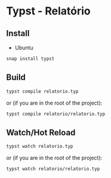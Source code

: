 # Typst - Relatório

## Install

- Ubuntu 
```bash
snap install typst
```

## Build

```bash
typst compile relatorio.typ
```

or (if you are in the root of the project):

```bash
typst compile relatorio/relatorio.typ
```

## Watch/Hot Reload

```bash
typst watch relatorio.typ
```

or (if you are in the root of the project):

```bash
typst watch relatorio/relatorio.typ
```